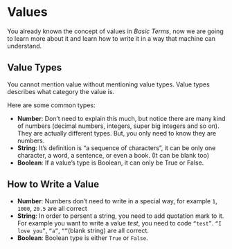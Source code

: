 # Values

You already known the concept of values in *Basic Terms*, now we are going to learn more about it and learn how to write it in a way that machine can understand.

## Value Types

You cannot mention value without mentioning value types. Value types describes what category the value is.

Here are some common types:

- **Number**: Don’t need to explain this much, but notice there are many kind of numbers (decimal numbers, integers, super big integers and so on). They are actually different types. But, you only need to know they are numbers.
- **String**: It’s definition is “a sequence of characters”, it can be only one character, a word, a sentence, or even a book. (It can be blank too)
- **Boolean**: If a value’s type is Boolean, it can only be True or False.

## How to Write a Value

- **Number**: Numbers don’t need to write in a special way, for example `1`, `1000`, `20.5` are all correct
- **String**: In order to persent a string, you need to add quotation mark to it. For example you want to write a value *test*, you need to code `“test”`. `“I love you”`, `“a”`, `“”`(blank string) are all correct.
- **Boolean**: Boolean type is either `True` or `False`.